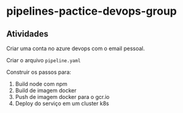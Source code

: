 # pipelines-pactice-devops-group

## Atividades

Criar uma conta no azure devops com o email pessoal.

Criar o arquivo `pipeline.yaml`

Construir os passos para:
1. Build node com npm
1. Build de imagem docker
1. Push de imagem docker para o gcr.io
1. Deploy do serviço em um cluster k8s
